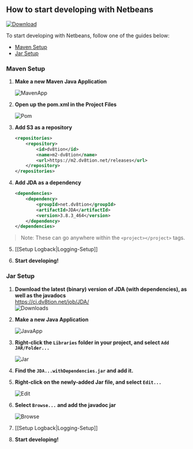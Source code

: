 ## How to start developing with Netbeans

[ ![Download](https://shields.io/maven-metadata/v?metadataUrl=https%3A%2F%2Fm2.dv8tion.net%2Freleases%2Fnet%2Fdv8tion%2FJDA%2Fmaven-metadata.xml&color=informational&label=Download) ](https://ci.dv8tion.net/job/JDA/lastSuccessfulBuild/)

To start developing with Netbeans, follow one of the guides below:
* [Maven Setup](#maven-setup)
* [Jar Setup](#jar-setup)


### Maven Setup

1. **Make a new Maven Java Application**
    
    ![MavenApp](https://i.imgur.com/smGUSi6.png)
2. **Open up the pom.xml in the Project Files**
    
    ![Pom](https://i.imgur.com/f58Dbjy.png)
3. **Add S3 as a repository**
    ```xml
    <repositories>
        <repository>
            <id>dv8tion</id>
            <name>m2-dv8tion</name>
            <url>https://m2.dv8tion.net/releases</url>
        </repository>
    </repositories>
    ```

4. **Add JDA as a dependency**
    ```xml
    <dependencies>
        <dependency>
            <groupId>net.dv8tion</groupId>
            <artifactId>JDA</artifactId>
            <version>3.8.3_464</version>
        </dependency>
    </dependencies>
    ```
>Note: These can go anywhere within the `<project></project>` tags.

5. [[Setup Logback|Logging-Setup]]

6. **Start developing!**

### Jar Setup

1. **Download the latest (binary) version of JDA (with dependencies), as well as the javadocs**<br>
    https://ci.dv8tion.net/job/JDA/
    <br>![Downloads](http://i.imgur.com/fNN4vOf.png)
2. **Make a new Java Application**
    
    ![JavaApp](http://i.imgur.com/9mOkwmA.png)
3. **Right-click the `Libraries` folder in your project, and select `Add JAR/Folder...`**
    
    ![Jar](http://i.imgur.com/5CZIJYF.png)<br>
4. **Find the `JDA...withDependencies.jar` and add it.**
5. **Right-click on the newly-added Jar file, and select `Edit...`**
    
    ![Edit](http://i.imgur.com/Jvt8574.png)
6. **Select `Browse...` and add the javadoc jar**
    
    ![Browse](http://i.imgur.com/bm51esA.png)
7. [[Setup Logback|Logging-Setup]]
8. **Start developing!**